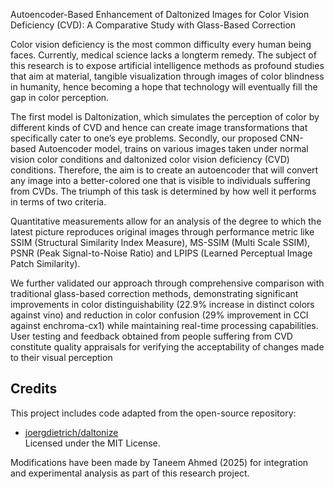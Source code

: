 Autoencoder-Based Enhancement of Daltonized Images for Color Vision Deficiency (CVD): A Comparative Study with Glass-Based Correction

Color vision deficiency is the most common difficulty every human being faces. Currently, medical science lacks a longterm remedy. The subject of this research is to expose artificial intelligence methods as profound studies that aim at material, tangible visualization through images of color blindness in humanity, hence becoming a hope that technology will eventually fill the gap in color perception. 

The first model is Daltonization, which simulates the perception of color by different kinds of CVD and hence can create image transformations that specifically cater to one’s eye problems. Secondly, our proposed CNN-based
Autoencoder model, trains on various images taken under normal vision color conditions and daltonized color vision deficiency
(CVD) conditions. Therefore, the aim is to create an autoencoder that will convert any image into a better-colored one that is visible to individuals suffering from CVDs. The triumph of this
task is determined by how well it performs in terms of two criteria. 

Quantitative measurements allow for an analysis of the degree to which the latest picture reproduces original images through performance metric like SSIM (Structural Similarity
Index Measure), MS-SSIM (Multi Scale SSIM), PSNR (Peak Signal-to-Noise Ratio) and LPIPS (Learned Perceptual Image Patch Similarity). 

We further validated our approach through comprehensive comparison with traditional glass-based correction methods, demonstrating significant improvements in color distinguishability (22.9% increase in distinct colors against vino)
and reduction in color confusion (29% improvement in CCI against enchroma-cx1) while maintaining real-time processing
capabilities. User testing and feedback obtained from people suffering from CVD constitute quality appraisals for verifying the acceptability of changes made to their visual perception



## Credits

This project includes code adapted from the open-source repository:
- [joergdietrich/daltonize](https://github.com/joergdietrich/daltonize)  
  Licensed under the MIT License.

Modifications have been made by Taneem Ahmed (2025) for integration and experimental analysis
as part of this research project.

